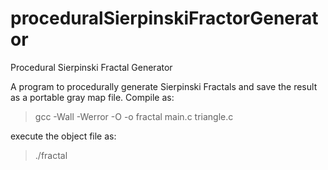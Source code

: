 # proceduralSierpinskiFractorGenerator
Procedural Sierpinski Fractal Generator


A program to procedurally generate Sierpinski Fractals and save the result as a portable gray map file.
Compile as:
> gcc -Wall -Werror -O -o fractal main.c triangle.c

execute the object file as:
> ./fractal

